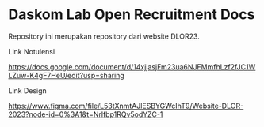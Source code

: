 # Daskom Lab Open Recruitment Docs

Repository ini merupakan repository dari website DLOR23.


Link Notulensi

https://docs.google.com/document/d/14xjjasjFm23ua6NJFMmfhLzf2fJC1WLZuw-K4gF7HeU/edit?usp=sharing


Link Design

https://www.figma.com/file/L53tXnmtAJlESBYGWcIhT9/Website-DLOR-2023?node-id=0%3A1&t=Nrlfbp1RQv5odYZC-1
